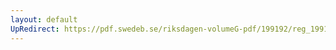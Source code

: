 ```yaml
---
layout: default
UpRedirect: https://pdf.swedeb.se/riksdagen-volumeG-pdf/199192/reg_199192/reg_199192_0808.pdf
---
```


